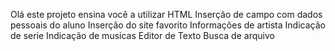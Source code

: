 Olá este projeto ensina você a utilizar HTML
Inserção de campo com dados pessoais do aluno
Inserção do site favorito
Informações de artista
Indicação de serie
Indicação de musicas
Editor de Texto
Busca de arquivo